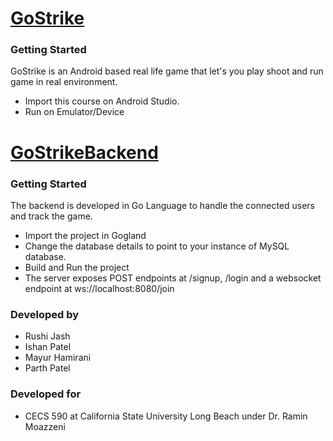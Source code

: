 # [GoStrike](https://github.com/rishijash/GoStrike)

### Getting Started

GoStrike is an Android based real life game that let's you play shoot and run game in real environment.
* Import this course on Android Studio.
* Run on Emulator/Device

# [GoStrikeBackend](https://github.com/ishanrp/GoStrikeBackend)

### Getting Started

The backend is developed in Go Language to handle the connected users and track the game.
* Import the project in Gogland
* Change the database details to point to your instance of MySQL database.
* Build and Run the project
* The server exposes POST endpoints at /signup, /login and a websocket endpoint at ws://localhost:8080/join

### Developed by
* Rushi Jash
* Ishan Patel
* Mayur Hamirani
* Parth Patel

### Developed for
* CECS 590 at California State University Long Beach under Dr. Ramin Moazzeni
